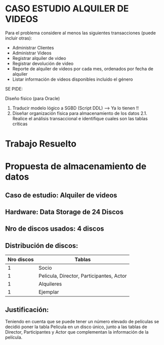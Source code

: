 # CASO ESTUDIO ALQUILER DE VIDEOS

Para el problema considere al menos las siguientes transacciones (puede incluir otras):
* Administrar Clientes
* Administrar Videos
* Registrar alquiler de video
* Registrar devolución de video
* Reporte de alquiler de videos por cada mes, ordenados por fecha de alquiler
* Listar información de videos disponibles incluido el género

SE PIDE:

Diseño físico (para Oracle)
1.  Traducir modelo lógico a SGBD (Script DDL) --> Ya lo tienen !!
2.  Diseñar organización física para almacenamiento de los datos
2.1.  Realice el análisis transaccional e identifique cuales son las tablas críticas


# Trabajo Resuelto

# Propuesta de almacenamiento de datos
## Caso de estudio: Alquiler de videos
## Hardware: Data Storage de 24 Discos

## Nro de discos usados: 4 discos

## Distribución de discos:
| Nro discos | Tablas |
| ---------- | ------ |
| 1 | Socio  |
| 1 | Pelicula, Director, Participantes, Actor |
| 1 | Alquileres |
| 1 | Ejemplar |

## Justificación:
Teniendo en cuenta que se puede tener un número elevado de películas se decidió poner la tabla Pelicula en un disco único, junto a las tablas de Director, Participantes y  Actor que complementan la información de la película.
